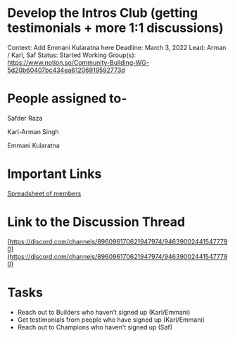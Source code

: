 # Develop the Intros Club (getting testimonials + more 1:1 discussions)

Context: Add Emmani Kularatna here
Deadline: March 3, 2022
Lead: Arman / Karl, Saf
Status: Started
Working Group(s): https://www.notion.so/Community-Building-WG-5d20b60407bc434ea61206919592773d

# People assigned to-

Safder Raza

Karl-Arman Singh

Emmani Kularatna

# Important Links

[Spreadsheet of members](https://docs.google.com/spreadsheets/d/1coSmNCTPcWHnacyGbPLYv25H-LB_0eFaOeKdfwxVPD0/edit?usp=sharing)

# Link to the Discussion Thread

[https://discord.com/channels/896096170621947974/946390024415477790](https://discord.com/channels/896096170621947974/946390024415477790)

# Tasks

- Reach out to Builders who haven’t signed up (Karl/Emmani)
- Get testimonials from people who have signed up (Karl/Emmani)
- Reach out to Champions who haven’t signed up (Saf)